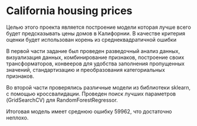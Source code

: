 # California housing prices

Целью этого проекта является построение модели которая лучше всего будет предсказывать цены домов в Калифорнии.
В качестве критерия оценки будет использован корень из среднеквадратичной ошибки

В первой части задание был проведен разведочный анализ данных, визуализация данных, комбинирование признаков,
построение своих трансформаторов, конвееров для удобства заполнения пропущенных значений, стандартизацию и преобразования категориальных признаков.

Во второй части проверялись различные модели из библиотеки sklearn, с помощью кроссвалидации. 
Проведен поиск лучших параметров (GridSearchCV) для RandomForestRegressor.

Итоговая модель имеет среднюю ошибку 59962, что достаточно неплохо.
